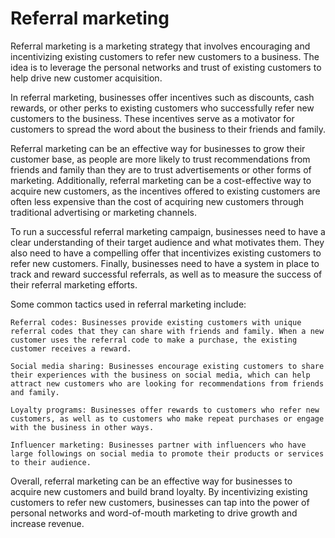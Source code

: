 # Referral marketing

Referral marketing is a marketing strategy that involves encouraging and incentivizing existing customers to refer new customers to a business. The idea is to leverage the personal networks and trust of existing customers to help drive new customer acquisition.

In referral marketing, businesses offer incentives such as discounts, cash rewards, or other perks to existing customers who successfully refer new customers to the business. These incentives serve as a motivator for customers to spread the word about the business to their friends and family.

Referral marketing can be an effective way for businesses to grow their customer base, as people are more likely to trust recommendations from friends and family than they are to trust advertisements or other forms of marketing. Additionally, referral marketing can be a cost-effective way to acquire new customers, as the incentives offered to existing customers are often less expensive than the cost of acquiring new customers through traditional advertising or marketing channels.

To run a successful referral marketing campaign, businesses need to have a clear understanding of their target audience and what motivates them. They also need to have a compelling offer that incentivizes existing customers to refer new customers. Finally, businesses need to have a system in place to track and reward successful referrals, as well as to measure the success of their referral marketing efforts.

Some common tactics used in referral marketing include:

    Referral codes: Businesses provide existing customers with unique referral codes that they can share with friends and family. When a new customer uses the referral code to make a purchase, the existing customer receives a reward.

    Social media sharing: Businesses encourage existing customers to share their experiences with the business on social media, which can help attract new customers who are looking for recommendations from friends and family.

    Loyalty programs: Businesses offer rewards to customers who refer new customers, as well as to customers who make repeat purchases or engage with the business in other ways.

    Influencer marketing: Businesses partner with influencers who have large followings on social media to promote their products or services to their audience.

Overall, referral marketing can be an effective way for businesses to acquire new customers and build brand loyalty. By incentivizing existing customers to refer new customers, businesses can tap into the power of personal networks and word-of-mouth marketing to drive growth and increase revenue.